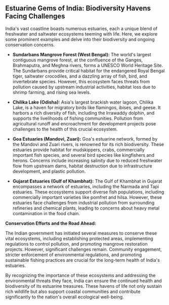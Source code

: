## Estuarine Gems of India: Biodiversity Havens Facing Challenges

India's vast coastline boasts numerous estuaries, each a unique blend of freshwater and saltwater ecosystems teeming with life. Here, we explore some prominent examples and delve into their biodiversity and ongoing conservation concerns.

* **Sundarbans Mangrove Forest (West Bengal):**  The world's largest contiguous mangrove forest, at the confluence of the Ganges, Brahmaputra, and Meghna rivers, forms a UNESCO World Heritage Site.  The Sundarbans provide critical habitat for the endangered Royal Bengal tiger, saltwater crocodiles, and a dazzling array of fish, bird, and invertebrate species.  However, this ecosystem faces threats from pollution caused by upstream industrial activities, habitat loss due to shrimp farming, and rising sea levels. 

* **Chilika Lake (Odisha):**  Asia's largest brackish water lagoon, Chilika Lake, is a haven for migratory birds like flamingos, ibises, and geese.  It harbors a rich diversity of fish, including the Irrawaddy dolphin, and supports the livelihoods of fishing communities.  Pollution from agricultural runoff and encroachment for development projects pose challenges to the health of this crucial ecosystem.

* **Goa Estuaries (Mandovi, Zuari):**  Goa's estuarine network, formed by the Mandovi and Zuari rivers, is renowned for its rich biodiversity.  These estuaries provide habitat for mudskippers, crabs, commercially important fish species, and several bird species like kingfishers and herons.  Concerns include increasing salinity due to reduced freshwater flow from upstream dams, habitat destruction due to infrastructure development, and plastic pollution.

* **Gujarat Estuaries (Gulf of Khambhat):**  The Gulf of Khambhat in Gujarat encompasses a network of estuaries, including the Narmada and Tapi estuaries.  These ecosystems support diverse fish populations, including commercially important varieties like pomfret and hilsa.  However, these estuaries face challenges from industrial pollution from surrounding refineries and chemical plants, leading to concerns about heavy metal contamination in the food chain.

**Conservation Efforts and the Road Ahead:**

The Indian government has initiated several measures to conserve these vital ecosystems, including establishing protected areas, implementing regulations to control pollution, and promoting mangrove restoration projects.  However, significant challenges remain.  Community engagement, stricter enforcement of environmental regulations, and promoting sustainable fishing practices are crucial for the long-term health of India's estuaries.

By recognizing the importance of these ecosystems and addressing the environmental threats they face, India can ensure the continued health and biodiversity of its estuarine treasures.  These havens of life not only sustain rich wildlife but also support coastal communities and contribute significantly to the nation's overall ecological well-being. 